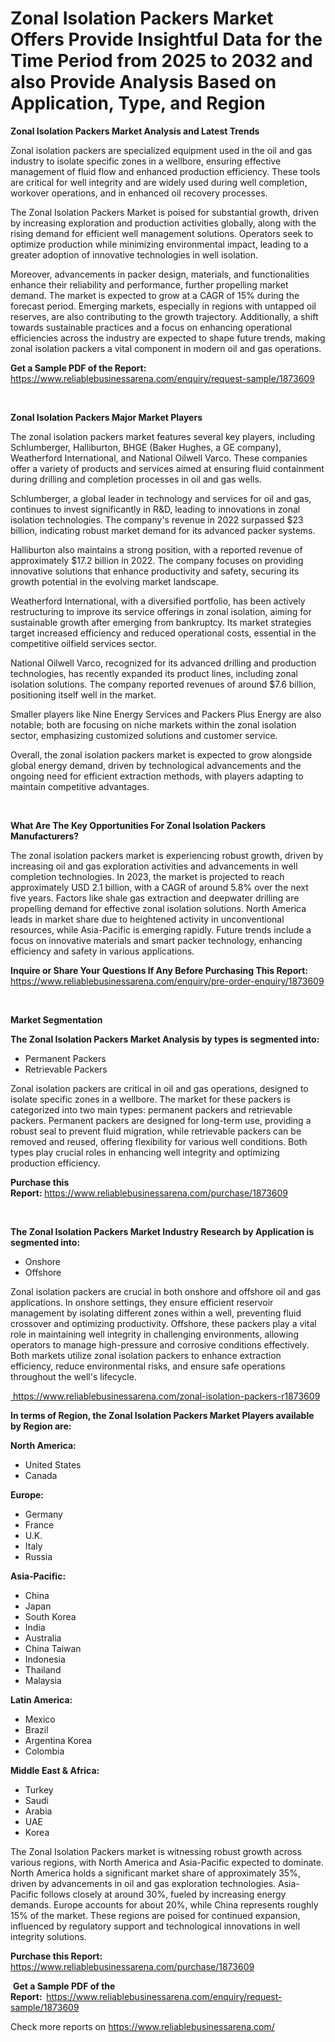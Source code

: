 <p><h1>Zonal Isolation Packers Market Offers Provide Insightful Data for the Time Period from 2025 to 2032 and also Provide Analysis Based on Application, Type, and Region</h1></p><p><strong>Zonal Isolation Packers Market Analysis and Latest Trends</strong></p>
<p><p>Zonal isolation packers are specialized equipment used in the oil and gas industry to isolate specific zones in a wellbore, ensuring effective management of fluid flow and enhanced production efficiency. These tools are critical for well integrity and are widely used during well completion, workover operations, and in enhanced oil recovery processes. </p><p>The Zonal Isolation Packers Market is poised for substantial growth, driven by increasing exploration and production activities globally, along with the rising demand for efficient well management solutions. Operators seek to optimize production while minimizing environmental impact, leading to a greater adoption of innovative technologies in well isolation. </p><p>Moreover, advancements in packer design, materials, and functionalities enhance their reliability and performance, further propelling market demand. The market is expected to grow at a CAGR of 15% during the forecast period. Emerging markets, especially in regions with untapped oil reserves, are also contributing to the growth trajectory. Additionally, a shift towards sustainable practices and a focus on enhancing operational efficiencies across the industry are expected to shape future trends, making zonal isolation packers a vital component in modern oil and gas operations.</p></p>
<p><strong>Get a Sample PDF of the Report:&nbsp;</strong> <a href="https://www.reliablebusinessarena.com/enquiry/request-sample/1873609?utm_campaign=3183&utm_medium=2&utm_source=Github&utm_content=ia&utm_term=08042025&utm_id=zonal-isolation-packers">https://www.reliablebusinessarena.com/enquiry/request-sample/1873609</a></p>
<p>&nbsp;</p>
<p><strong>Zonal Isolation Packers Major Market Players</strong></p>
<p><p>The zonal isolation packers market features several key players, including Schlumberger, Halliburton, BHGE (Baker Hughes, a GE company), Weatherford International, and National Oilwell Varco. These companies offer a variety of products and services aimed at ensuring fluid containment during drilling and completion processes in oil and gas wells.</p><p>Schlumberger, a global leader in technology and services for oil and gas, continues to invest significantly in R&D, leading to innovations in zonal isolation technologies. The company's revenue in 2022 surpassed $23 billion, indicating robust market demand for its advanced packer systems. </p><p>Halliburton also maintains a strong position, with a reported revenue of approximately $17.2 billion in 2022. The company focuses on providing innovative solutions that enhance productivity and safety, securing its growth potential in the evolving market landscape. </p><p>Weatherford International, with a diversified portfolio, has been actively restructuring to improve its service offerings in zonal isolation, aiming for sustainable growth after emerging from bankruptcy. Its market strategies target increased efficiency and reduced operational costs, essential in the competitive oilfield services sector.</p><p>National Oilwell Varco, recognized for its advanced drilling and production technologies, has recently expanded its product lines, including zonal isolation solutions. The company reported revenues of around $7.6 billion, positioning itself well in the market.</p><p>Smaller players like Nine Energy Services and Packers Plus Energy are also notable; both are focusing on niche markets within the zonal isolation sector, emphasizing customized solutions and customer service.</p><p>Overall, the zonal isolation packers market is expected to grow alongside global energy demand, driven by technological advancements and the ongoing need for efficient extraction methods, with players adapting to maintain competitive advantages.</p></p>
<p>&nbsp;</p>
<p><strong>What Are The Key Opportunities For Zonal Isolation Packers Manufacturers?</strong></p>
<p><p>The zonal isolation packers market is experiencing robust growth, driven by increasing oil and gas exploration activities and advancements in well completion technologies. In 2023, the market is projected to reach approximately USD 2.1 billion, with a CAGR of around 5.8% over the next five years. Factors like shale gas extraction and deepwater drilling are propelling demand for effective zonal isolation solutions. North America leads in market share due to heightened activity in unconventional resources, while Asia-Pacific is emerging rapidly. Future trends include a focus on innovative materials and smart packer technology, enhancing efficiency and safety in various applications.</p></p>
<p><strong>Inquire or Share Your Questions If Any Before Purchasing This Report:</strong> <a href="https://www.reliablebusinessarena.com/enquiry/pre-order-enquiry/1873609?utm_campaign=3183&utm_medium=2&utm_source=Github&utm_content=ia&utm_term=08042025&utm_id=zonal-isolation-packers">https://www.reliablebusinessarena.com/enquiry/pre-order-enquiry/1873609</a></p>
<p>&nbsp;</p>
<p><strong>Market Segmentation</strong></p>
<p><strong>The Zonal Isolation Packers Market Analysis by types is segmented into:</strong></p>
<p><ul><li>Permanent Packers</li><li>Retrievable Packers</li></ul></p>
<p><p>Zonal isolation packers are critical in oil and gas operations, designed to isolate specific zones in a wellbore. The market for these packers is categorized into two main types: permanent packers and retrievable packers. Permanent packers are designed for long-term use, providing a robust seal to prevent fluid migration, while retrievable packers can be removed and reused, offering flexibility for various well conditions. Both types play crucial roles in enhancing well integrity and optimizing production efficiency.</p></p>
<p><strong>Purchase this Report:&nbsp;</strong><a href="https://www.reliablebusinessarena.com/purchase/1873609?utm_campaign=3183&utm_medium=2&utm_source=Github&utm_content=ia&utm_term=08042025&utm_id=zonal-isolation-packers">https://www.reliablebusinessarena.com/purchase/1873609</a></p>
<p>&nbsp;</p>
<p><strong>The Zonal Isolation Packers Market Industry Research by Application is segmented into:</strong></p>
<p><ul><li>Onshore</li><li>Offshore</li></ul></p>
<p><p>Zonal isolation packers are crucial in both onshore and offshore oil and gas applications. In onshore settings, they ensure efficient reservoir management by isolating different zones within a well, preventing fluid crossover and optimizing productivity. Offshore, these packers play a vital role in maintaining well integrity in challenging environments, allowing operators to manage high-pressure and corrosive conditions effectively. Both markets utilize zonal isolation packers to enhance extraction efficiency, reduce environmental risks, and ensure safe operations throughout the well's lifecycle.</p></p>
<p><a href="https://www.reliablebusinessarena.com/zonal-isolation-packers-r1873609?utm_campaign=3183&utm_medium=2&utm_source=Github&utm_content=ia&utm_term=08042025&utm_id=zonal-isolation-packers">&nbsp;https://www.reliablebusinessarena.com/zonal-isolation-packers-r1873609</a></p>
<p><strong>In terms of Region, the Zonal Isolation Packers Market Players available by Region are:</strong></p>
<p>
    <p> <strong> North America: </strong>
        <ul>
            <li>United States</li>
            <li>Canada</li>
        </ul>
        </p> 
    <p> <strong> Europe: </strong>
        <ul>
            <li>Germany</li>
            <li>France</li>
            <li>U.K.</li>
            <li>Italy</li>
            <li>Russia</li>
        </ul>
        </p> 
    <p> <strong> Asia-Pacific: </strong>
        <ul>
            <li>China</li>
            <li>Japan</li>
            <li>South Korea</li>
            <li>India</li>
            <li>Australia</li>
            <li>China Taiwan</li>
            <li>Indonesia</li>
            <li>Thailand</li>
            <li>Malaysia</li>
        </ul>
        </p> 
    <p> <strong> Latin America: </strong>
        <ul>
            <li>Mexico</li>
            <li>Brazil</li>
            <li>Argentina Korea</li>
            <li>Colombia</li>
        </ul>
        </p> 
    <p> <strong> Middle East & Africa: </strong>
        <ul>
            <li>Turkey</li>
            <li>Saudi</li>
            <li>Arabia</li>
            <li>UAE</li>
            <li>Korea</li>
        </ul>
    </p>
    </p>
<p><p>The Zonal Isolation Packers market is witnessing robust growth across various regions, with North America and Asia-Pacific expected to dominate. North America holds a significant market share of approximately 35%, driven by advancements in oil and gas exploration technologies. Asia-Pacific follows closely at around 30%, fueled by increasing energy demands. Europe accounts for about 20%, while China represents roughly 15% of the market. These regions are poised for continued expansion, influenced by regulatory support and technological innovations in well integrity solutions.</p></p>
<p><strong>Purchase this Report: </strong><a href="https://www.reliablebusinessarena.com/purchase/1873609?utm_campaign=3183&utm_medium=2&utm_source=Github&utm_content=ia&utm_term=08042025&utm_id=zonal-isolation-packers">https://www.reliablebusinessarena.com/purchase/1873609</a></p>
<p>&nbsp;<strong>Get a Sample PDF of the Report:&nbsp;&nbsp;</strong><a href="https://www.reliablebusinessarena.com/enquiry/request-sample/1873609?utm_campaign=3183&utm_medium=2&utm_source=Github&utm_content=ia&utm_term=08042025&utm_id=zonal-isolation-packers">https://www.reliablebusinessarena.com/enquiry/request-sample/1873609</a></p>
<p><strong></strong></p>
<p>Check more reports on <a href="https://www.reliablebusinessarena.com/?utm_campaign=3183&utm_medium=2&utm_source=Github&utm_content=ia&utm_term=08042025&utm_id=zonal-isolation-packers">https://www.reliablebusinessarena.com/</a></p>